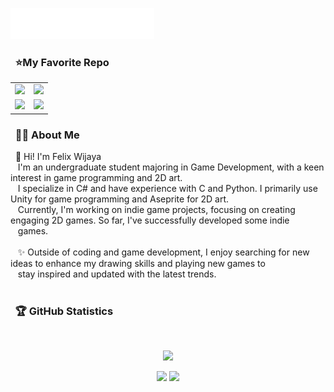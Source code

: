<img src="images/svg/header_en.svg"></img>
### &nbsp; ⭐My Favorite Repo
  <table align="center">
  <tr>
    <td>
      <a href="https://github.com/Felixwijaya04/Project-Valence">
        <img height="150px" src="https://github-readme-stats.vercel.app/api/pin/?username=Felixwijaya04&repo=Project-Valence&theme=nightowl&hide_border=true" />
    </td>
    <td>
      <a href="https://github.com/Felixwijaya04/Across-Java">
        <img height="150px" src="https://github-readme-stats.vercel.app/api/pin/?username=Felixwijaya04&repo=Across-Java&theme=nightowl&hide_border=true" />
    </td>
  </tr>
  <tr>
    <td>
      <a href="https://github.com/Felixwijaya04/Pong2D">
        <img height="150px" src="https://github-readme-stats.vercel.app/api/pin/?username=Felixwijaya04&repo=Pong2D&theme=nightowl&hide_border=true" />
    </td>
    <td>
      <a href="https://github.com/Felixwijaya04/Warp-er">
        <img height="150px" src="https://github-readme-stats.vercel.app/api/pin/?username=Felixwijaya04&repo=Warp-er&theme=nightowl&hide_border=true" />
    </td>
  </tr>
</table>

### &nbsp; 🕵🏻 About Me

&nbsp;&nbsp;👋 Hi! I'm Felix Wijaya <br>&nbsp;&nbsp;  I'm an undergraduate student majoring in Game Development, with a keen interest in game programming and 2D art. <br>&nbsp;&nbsp; I specialize in C# and have experience with C and Python. I primarily use Unity for game programming and Aseprite for 2D art.<br>&nbsp;&nbsp; Currently, I'm working on indie game projects, focusing on creating engaging 2D games. So far, I've successfully developed some indie<br>&nbsp;&nbsp; games. <br><br>&nbsp;&nbsp; ✨ Outside of coding and game development, I enjoy searching for new ideas to enhance my drawing skills and playing new games to<br>&nbsp;&nbsp; stay inspired and updated with the latest trends.<br><br>

### &nbsp; 🏆 GitHub Statistics

  <br/>
    <p align="center">
        <img height="150px" src="https://github-readme-streak-stats.herokuapp.com/?user=Felixwijaya04&theme=nightowl&hide_border=true" />
    </p>
    <p align="center">
        <img height="150px" src="https://github-readme-stats.vercel.app/api?username=Felixwijaya04&theme=nightowl&hide_border=true&include_all_commits=true&count_private=true" /> <img height="150px" src="https://github-readme-stats.vercel.app/api/top-langs/?username=Felixwijaya04&theme=nightowl&hide_border=true&include_all_commits=true&count_private=true&layout=compact" />
    </p>





